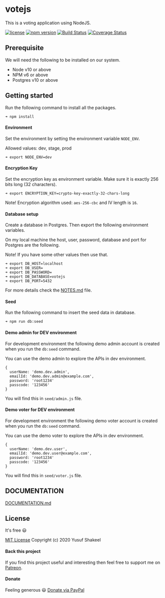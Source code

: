 # votejs
This is a voting application using NodeJS.

[![license](https://img.shields.io/badge/license-MIT-blue.svg)](https://github.com/yusufshakeel/votejs)
[![npm version](https://img.shields.io/badge/npm-0.1.2-blue.svg)](https://www.npmjs.com/package/votejs)
[![Build Status](https://travis-ci.com/yusufshakeel/votejs.svg?branch=master)](https://travis-ci.com/yusufshakeel/votejs)
[![Coverage Status](https://coveralls.io/repos/github/yusufshakeel/votejs/badge.svg?branch=master)](https://coveralls.io/github/yusufshakeel/votejs?branch=master)

## Prerequisite

We will need the following to be installed on our system.

- Node v10 or above
- NPM v6 or above
- Postgres v10 or above

## Getting started

Run the following command to install all the packages.

```
➜ npm install
```

#### Environment

Set the environment by setting the environment variable `NODE_ENV`.

Allowed values: dev, stage, prod
```
➜ export NODE_ENV=dev
```

#### Encryption Key

Set the encryption key as environment variable. Make sure it is exactly 256 bits long (32 characters).
```
➜ export ENCRYPTION_KEY=crypto-key-exactly-32-chars-long
```
Note! Encryption algorithm used: `aes-256-cbc` and IV length is `16`.

#### Database setup

Create a database in Postgres. Then export the following environment variables.

On my local machine the host, user, password, database and port for Postgres are the following.

Note! If you have some other values then use that.
 
```
➜ export DB_HOST=localhost
➜ export DB_USER=
➜ export DB_PASSWORD=
➜ export DB_DATABASE=votejs
➜ export DB_PORT=5432
```

For more details check the [NOTES.md](./NOTES.md) file.

#### Seed

Run the following command to insert the seed data in database.
```
➜ npm run db:seed
```

#### Demo admin for DEV environment

For development environment the following demo admin account is created when you run the `db:seed` command.

You can use the demo admin to explore the APIs in dev environment.

```
{
  userName: 'demo.dev.admin',
  emailId: 'demo.dev.admin@example.com',
  password: 'root1234'
  passcode: '123456'
}
```
You will find this in `seed/admin.js` file.

#### Demo voter for DEV environment

For development environment the following demo voter account is created when you run the `db:seed` command.

You can use the demo voter to explore the APIs in dev environment.

```
{
  userName: 'demo.dev.user',
  emailId: 'demo.dev.user@example.com',
  password: 'root1234'
  passcode: '123456'
}
```
You will find this in `seed/voter.js` file.

## DOCUMENTATION

[DOCUMENTATION.md](./DOCUMENTATION.md)

## License
It's free :smiley:

[MIT License](https://github.com/yusufshakeel/votejs/blob/master/LICENSE) Copyright (c) 2020 Yusuf Shakeel

#### Back this project

If you find this project useful and interesting then feel free to support me on [Patreon](https://www.patreon.com/yusufshakeel).

#### Donate
Feeling generous :smiley: [Donate via PayPal](https://www.paypal.me/yusufshakeel)
